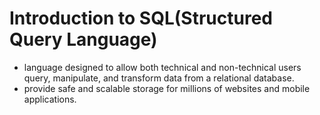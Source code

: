 # Introduction to SQL(Structured Query Language)
  -  language designed to allow both technical and non-technical users query, manipulate, and transform data from a relational database.
  -  provide safe and scalable storage for millions of websites and mobile applications.

